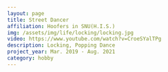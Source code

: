 ```yaml
---
layout: page
title: Street Dancer
affiliation: Hoofers in SNU(H.I.S.)
img: /assets/img/life/locking/locking.jpg
video: https://www.youtube.com/watch?v=CroeSYalTPg
description: Locking, Popping Dance
project_year: Mar. 2019 - Aug. 2021
category: hobby
---
```

